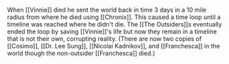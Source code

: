 When [[Vinnie]] died he sent the world back in time 3 days in a 10 mile radius from where he died using [[Chronix]]. This caused a time loop until a timeline was reached where he didn't die. The [[The Outsiders]]s eventually ended the loop by saving [[Vinnie]]'s life but now they remain in a timeline that is not their own, corrupting reality. (There are now two copies of [[Cosimo]], [[Dr. Lee Sung]], [[Nicolai Kadnikov]], and [[Franchesca]] in the world though the non-outsider [[Franchesca]] died.)